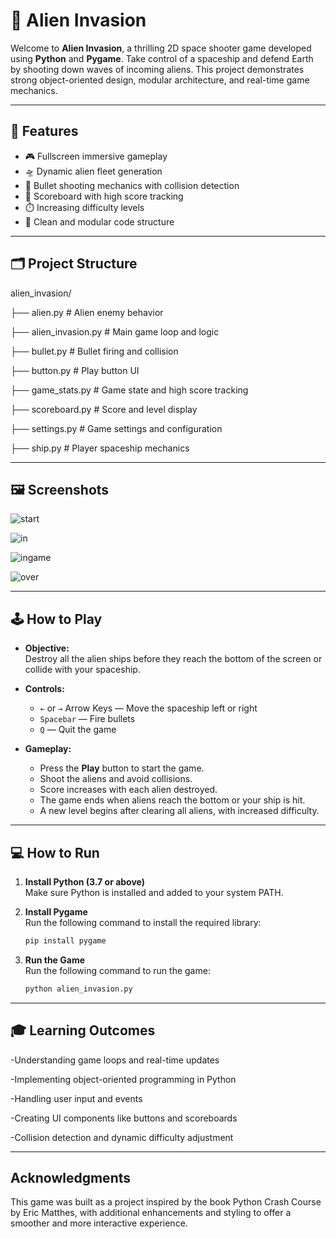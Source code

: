 # 👾 Alien Invasion

Welcome to **Alien Invasion**, a thrilling 2D space shooter game developed using **Python** and **Pygame**. Take control of a spaceship and defend Earth by shooting down waves of incoming aliens. This project demonstrates strong object-oriented design, modular architecture, and real-time game mechanics.

---

## 🚀 Features

- 🎮 Fullscreen immersive gameplay
- 🛸 Dynamic alien fleet generation
- 🔫 Bullet shooting mechanics with collision detection
- 🧠 Scoreboard with high score tracking
- ⏱️ Increasing difficulty levels
- 🧩 Clean and modular code structure

---

## 🗂️ Project Structure

alien_invasion/

├── alien.py # Alien enemy behavior

├── alien_invasion.py # Main game loop and logic

├── bullet.py # Bullet firing and collision

├── button.py # Play button UI

├── game_stats.py # Game state and high score tracking

├── scoreboard.py # Score and level display

├── settings.py # Game settings and configuration

├── ship.py # Player spaceship mechanics

---

## 🖼️ Screenshots

![start](https://github.com/user-attachments/assets/d6b9aa71-de06-46ff-aea5-c345aa448cb7)

![in](https://github.com/user-attachments/assets/9e51ab61-7bcc-45ea-add2-4245fe40be87)

![ingame](https://github.com/user-attachments/assets/bccd8145-6a1f-4f90-a403-8a6c51ef5a20)

![over](https://github.com/user-attachments/assets/6dce46ac-711e-445c-ac31-88c1a2d9c42f)

---

## 🕹️ How to Play

- **Objective:**  
  Destroy all the alien ships before they reach the bottom of the screen or collide with your spaceship.

- **Controls:**
  - `←` or `→` Arrow Keys — Move the spaceship left or right
  - `Spacebar` — Fire bullets
  - `Q` — Quit the game

- **Gameplay:**
  - Press the **Play** button to start the game.
  - Shoot the aliens and avoid collisions.
  - Score increases with each alien destroyed.
  - The game ends when aliens reach the bottom or your ship is hit.
  - A new level begins after clearing all aliens, with increased difficulty.

---


## 💻 How to Run

1. **Install Python (3.7 or above)**  
   Make sure Python is installed and added to your system PATH.

2. **Install Pygame**  
   Run the following command to install the required library:
   ```bash
   pip install pygame

3. **Run the Game**  
   Run the following command to run the game:
   ```bash
   python alien_invasion.py

---

## 🎓 Learning Outcomes

-Understanding game loops and real-time updates

-Implementing object-oriented programming in Python

-Handling user input and events

-Creating UI components like buttons and scoreboards

-Collision detection and dynamic difficulty adjustment

---

## Acknowledgments
This game was built as a project inspired by the book Python Crash Course by Eric Matthes, with additional enhancements and styling to offer a smoother and more interactive experience.
